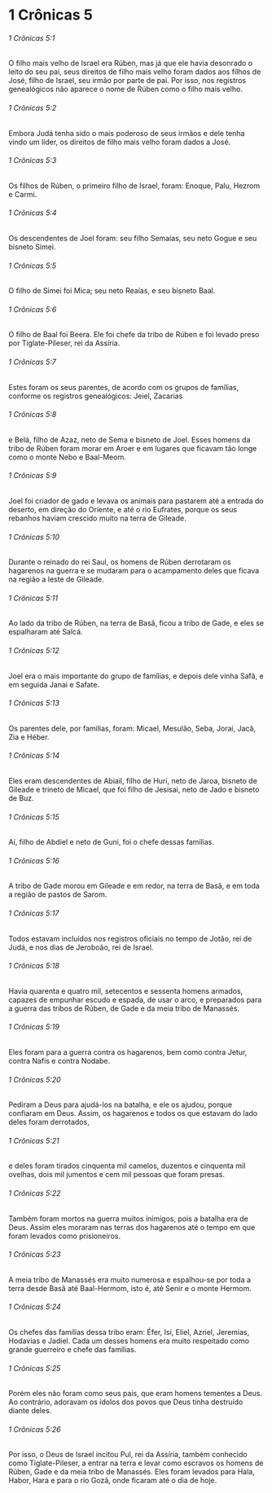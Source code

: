 # 1 Crônicas 5

###### 1 Crônicas 5:1

O filho mais velho de Israel era Rúben, mas já que ele havia desonrado o leito do seu pai, seus direitos de filho mais velho foram dados aos filhos de José, filho de Israel, seu irmão por parte de pai. Por isso, nos registros genealógicos não aparece o nome de Rúben como o filho mais velho.

###### 1 Crônicas 5:2

Embora Judá tenha sido o mais poderoso de seus irmãos e dele tenha vindo um líder, os direitos de filho mais velho foram dados a José.

###### 1 Crônicas 5:3

Os filhos de Rúben, o primeiro filho de Israel, foram: Enoque, Palu, Hezrom e Carmi.

###### 1 Crônicas 5:4

Os descendentes de Joel foram: seu filho Semaías, seu neto Gogue e seu bisneto Simei.

###### 1 Crônicas 5:5

O filho de Simei foi Mica; seu neto Reaías, e seu bisneto Baal.

###### 1 Crônicas 5:6

O filho de Baal foi Beera. Ele foi chefe da tribo de Rúben e foi levado preso por Tiglate-Pileser, rei da Assíria.

###### 1 Crônicas 5:7

Estes foram os seus parentes, de acordo com os grupos de famílias, conforme os registros genealógicos: Jeiel, Zacarias

###### 1 Crônicas 5:8

e Belá, filho de Azaz, neto de Sema e bisneto de Joel. Esses homens da tribo de Rúben foram morar em Aroer e em lugares que ficavam tão longe como o monte Nebo e Baal-Meom.

###### 1 Crônicas 5:9

Joel foi criador de gado e levava os animais para pastarem até a entrada do deserto, em direção do Oriente, e até o rio Eufrates, porque os seus rebanhos haviam crescido muito na terra de Gileade.

###### 1 Crônicas 5:10

Durante o reinado do rei Saul, os homens de Rúben derrotaram os hagarenos na guerra e se mudaram para o acampamento deles que ficava na região a leste de Gileade.

###### 1 Crônicas 5:11

Ao lado da tribo de Rúben, na terra de Basã, ficou a tribo de Gade, e eles se espalharam até Salcá.

###### 1 Crônicas 5:12

Joel era o mais importante do grupo de famílias, e depois dele vinha Safã, e em seguida Janai e Safate.

###### 1 Crônicas 5:13

Os parentes dele, por famílias, foram: Micael, Mesulão, Seba, Jorai, Jacã, Zia e Héber.

###### 1 Crônicas 5:14

Eles eram descendentes de Abiail, filho de Huri, neto de Jaroa, bisneto de Gileade e trineto de Micael, que foi filho de Jesisai, neto de Jado e bisneto de Buz.

###### 1 Crônicas 5:15

Aí, filho de Abdiel e neto de Guni, foi o chefe dessas famílias.

###### 1 Crônicas 5:16

A tribo de Gade morou em Gileade e em redor, na terra de Basã, e em toda a região de pastos de Sarom.

###### 1 Crônicas 5:17

Todos estavam incluídos nos registros oficiais no tempo de Jotão, rei de Judá, e nos dias de Jeroboão, rei de Israel.

###### 1 Crônicas 5:18

Havia quarenta e quatro mil, setecentos e sessenta homens armados, capazes de empunhar escudo e espada, de usar o arco, e preparados para a guerra das tribos de Rúben, de Gade e da meia tribo de Manassés.

###### 1 Crônicas 5:19

Eles foram para a guerra contra os hagarenos, bem como contra Jetur, contra Nafis e contra Nodabe.

###### 1 Crônicas 5:20

Pediram a Deus para ajudá-los na batalha, e ele os ajudou, porque confiaram em Deus. Assim, os hagarenos e todos os que estavam do lado deles foram derrotados,

###### 1 Crônicas 5:21

e deles foram tirados cinquenta mil camelos, duzentos e cinquenta mil ovelhas, dois mil jumentos e cem mil pessoas que foram presas.

###### 1 Crônicas 5:22

Também foram mortos na guerra muitos inimigos, pois a batalha era de Deus. Assim eles moraram nas terras dos hagarenos até o tempo em que foram levados como prisioneiros.

###### 1 Crônicas 5:23

A meia tribo de Manassés era muito numerosa e espalhou-se por toda a terra desde Basã até Baal-Hermom, isto é, até Senir e o monte Hermom.

###### 1 Crônicas 5:24

Os chefes das famílias dessa tribo eram: Éfer, Isi, Eliel, Azriel, Jeremias, Hodavias e Jadiel. Cada um desses homens era muito respeitado como grande guerreiro e chefe das famílias.

###### 1 Crônicas 5:25

Porém eles não foram como seus pais, que eram homens tementes a Deus. Ao contrário, adoravam os ídolos dos povos que Deus tinha destruído diante deles.

###### 1 Crônicas 5:26

Por isso, o Deus de Israel incitou Pul, rei da Assíria, também conhecido como Tiglate-Pileser, a entrar na terra e levar como escravos os homens de Rúben, Gade e da meia tribo de Manassés. Eles foram levados para Hala, Habor, Hara e para o rio Gozã, onde ficaram até o dia de hoje.

